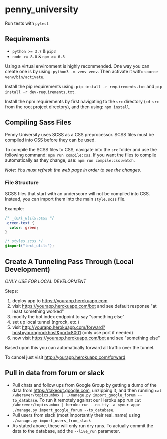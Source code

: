 # penny_university

Run tests with `pytest`

## Requirements
* `python >= 3.7` & `pip3`
* `node >= 8.0` & `npm >= 6.3`

Using a virtual environment is highly recommended. One way you can create one is by using: `python3 -m venv venv`. 
Then activate it with: `source venv/bin/activate`.

Install the pip requirements using: `pip install -r requirements.txt` and `pip install -r dev-requirements.txt`.

Install the npm requirements by first navigating to the `src` directory (`cd src` from the root project directory), 
and then using: `npm install`.

## Compiling Sass Files
Penny University uses SCSS as a CSS preprocessor. SCSS files must be compiled into CSS before they can be used.

To compile the SCSS files to CSS, navigate into the `src` folder and use the following command: `npm run compile:css`.
If you want the files to compile automatically as they change, use: `npm run compile:css:watch`.

_Note: You must refresh the web page in order to see the changes._

### File Structure

SCSS files that start with an underscore will not be compiled into CSS. 
Instead, you can import them into the main `style.scss` file. 

Example:

```scss
/* _text_utils.scss */
.green-text {
  color: green;
}
```

```scss
/* styles.scss */
@import("text_utils");
```

## Create A Tunneling Pass Through (Local Development)

*ONLY USE FOR LOCAL DEVELOPMENT*

Steps:

1. deploy app to https://yourapp.herokuapp.com
2. visit https://yourapp.herokuapp.com/bot and see default response "at least something worked"
3. modify the bot index endpoint to say "something else"
4. set up local tunnel (ngrock, etc.)
5. visit http://yourapp.herokuapp.com/forward?host=yourngrockhost&port=8001 (only use port if needed)
6. now visit https://yourapp.herokuapp.com/bot and see "something else"

Based upon this you can automatically forward all traffic over the tunnel.

To cancel just visit http://yourapp.herokuapp.com/forward


## Pull in data from forum or slack
* Pull chats and follow ups from Google Group by getting a dump of the data from https://takeout.google.com, unzipping it, and then running `cat /wherever/topics.mbox | ./manage.py import_google_forum --to_database`. To run it remotely against our Heroku app run `cat /wherever/topics.mbox | heroku run --no-tty -a <your-app> ./manage.py import_google_forum --to_database`.
* Pull users from slack (most importantly their real_name) using `./manage.py import_users_from_slack`
* As stated above, these will only run dry runs. To actually commit the data to the database, add the `--live_run` parameter.

